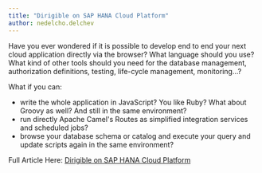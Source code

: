 ```yaml
---
title: "Dirigible on SAP HANA Cloud Platform"
author: nedelcho.delchev
---
```


Have you ever wondered if it is possible to develop end to end your next cloud application
directly via the browser? What language should you use? What kind of other tools should
you need for the database management, authorization definitions, testing, life-cycle
management, monitoring…?


What if you can:
* write the whole application in JavaScript? You like Ruby? What about Groovy as well? And still in the same environment?
* run directly Apache Camel's Routes as simplified integration services and scheduled jobs?<br>
* browse your database schema or catalog and execute your query and update scripts again in the same environment?<br>


Full Article Here: [Dirigible on SAP HANA Cloud Platform](http://scn.sap.com/community/developer-center/cloud-platform/blog/2014/03/24/dirigible-on-hana-cloud-platform)